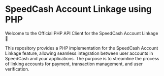 # SpeedCash Account Linkage using PHP

Welcome to the Official PHP API Client for the SpeedCash Account Linkage 🚀

This repository provides a PHP implementation for the SpeedCash Account Linkage feature, allowing seamless integration between user accounts in SpeedCash and your applications. The purpose is to streamline the process of linking accounts for payment, transaction management, and user verification.

